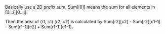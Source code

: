 
Basically use a 2D prefix sum,   Sum[i][j] means the sum for all elements in [0...i][0...j].   

Then the area of (r1, c1)   (r2, c2) is calculated by Sum[r2][c2] - Sum[r2][c1-1] - Sum[r1-1][c2] + Sum[r1-1][c1-1].      

